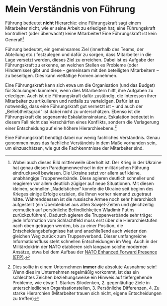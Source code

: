 # Mein Verständnis von Führung

Führung bedeutet **nicht** Hierarchie: eine Führungskraft sagt einem Mitarbeiter nicht, wie er seine Arbeit zu erledigen hat; eine Führungskraft kontrolliert (oder überwacht) keine Mitarbeiter! Eine Führungskraft ist kein General![^general]

Führung bedeutet, ein gemeinsames Ziel (innerhalb des Teams, der Abteilung etc.) festzulegen und dafür zu sorgen, dass Mitarbeiter in die Lage versetzt werden, dieses Ziel zu erreichen. Dabei ist es Aufgabe der Führungskraft zu erkenne, an welchen Stellen es Probleme (oder Hindernisse) gibt und diese – gemeinsam mit den beteiligten Mitarbeitern – zu beseitigen. Dies kann vielfältige Formen annehmen.

Eine Führungskraft kann sich etwa um die Organisation (und das Budget) für Schulungen kümmern, wenn dies Mitarbeitern hilft, ihre Aufgaben zu erledigen. Auch ist die Führungskraft dafür zuständig, die Interessen ihrer Mitarbeiter zu artikulieren und notfalls zu verteidigen. Dafür ist es notwendig, dass eine Führungskraft gut vernetzt ist – und auch der „Beliebtheitsgrad“ ist dabei nicht zu unterschätzen. Ebenso ist die Führungskraft die sogenannte Eskalationsinstanz. Eskalation bedeutet in diesem Fall nicht das Verschärfen eines Konflikts, sondern die Verlagerung einer Entscheidung auf eine höhere Hierarchieebene.[^eskalation]

Eine Führungskraft benötigt dabei nur wenig fachliches Verständnis. Genau genommen muss das fachliche Verständnis in dem Maße vorhanden sein, um einzuschätzen, wie gut die Fachkenntnisse der Mitarbeiter sind.

[^general]:
    Wobei auch dieses Bild mittlerweile überholt ist. Der Krieg in der Ukraine hat genau diesen Paradigmenwechsel in der militärischen Führung eindrucksvoll bewiesen.
    Die Ukraine setzt vor allem auf kleine, unabhängige Truppenverbände. Diese agieren deutlich schneller und reagieren vor allem deutlich zügiger auf neue Situationen. Mit diesen kleinen, schnellen „Nadelstichen“ konnte die Ukraine seit beginn des Krieges einige Erfolge erzielen, die Ihnen vorher niemand zugetraut hätte.
    Währenddessen ist die russische Armee noch sehr hierarchisch aufgestellt (ein Überbleibsel aus alten Sowjet-Zeiten und gleichzeitig vermutlich auf persönliche Befindlichkeiten Wladimir Putins zurückzuführen). Dadurch agieren die Truppenverbände sehr träge: jede Information vom Schlachtfeld muss erst über die Hierarchiestufen nach oben getragen werden, bis zu einer Position, die Entscheidungsbefugnisse hat und anschließend auch wieder den gleichen Weg zurück zum Truppenverband. Dieser umfangreiche Informationsfluss steht schnellen Entscheidungen im Weg.
    Auch in der Militärdoktrin der NATO etablieren sich langsam solche modernen Ansätze, etwa bei dem Aufbau der [NATO Enhanced Forward Presence (EFP)](http://www.nato.int/cps/en/natohq/topics_136388.htm).

[^eskalation]: Dies sollte in einem Unternehmen **immer** die absolute Ausnahme sein! Wenn dies im Unternehmen regelmäßig vorkommt, ist das ein schlechtes Zeichen beziehungsweise ein Hinweis auf tiefergehende Probleme, wie etwa: 1. Starkes Silodenken, 2. gegenläufige Ziele in unterschiedlichen Organisationsteilen, 3. Persönliche Differenzen, 4. Zu starke Hierarchien (Mitarbeiter trauen sich nicht, eigene Entscheidungen zu treffen)
